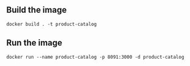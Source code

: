 ## Build the image
```
docker build . -t product-catalog
```

## Run the image
```
docker run --name product-catalog -p 8091:3000 -d product-catalog
```
